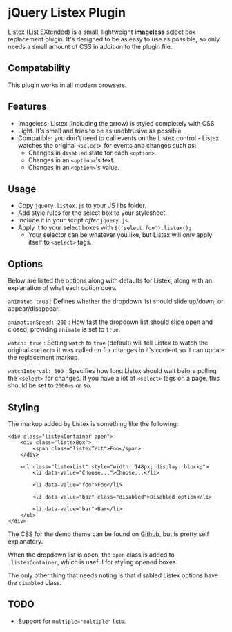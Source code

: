 # jQuery Listex Plugin

Listex (List EXtended) is a small, lightweight **imageless** select box replacement plugin. It's designed to be as easy to use as possible, so only needs a small amount of CSS in addition to the plugin file.

## Compatability

This plugin works in all modern browsers.

## Features

- Imageless; Listex (including the arrow) is styled completely with CSS.
- Light. It's small and tries to be as unobtrusive as possible.
- Compatible: you don't need to call events on the Listex control - Listex watches the original `<select>` for events and changes such as:
	- Changes in `disabled` state for each `<option>`.
	- Changes in an `<option>`'s text.
	- Changes in an `<option>`'s value.

## Usage

- Copy `jquery.listex.js` to your JS libs folder.
- Add style rules for the select box to your stylesheet.
- Include it in your script _after_ `jquery.js`.
- Apply it to your select boxes with `$('select.foo').listex();`
	- Your selector can be whatever you like, but Listex will only apply itself to `<select>` tags.

## Options

Below are listed the options along with defaults for Listex, along with an explanation of what each option does.

`animate: true`
:	Defines whether the dropdown list should slide up/down, or appear/disappear.

`animationSpeed: 200`
:	How fast the dropdown list should slide open and closed, providing `animate` is set to `true`.

`watch: true`
:	Setting `watch` to `true` (default) will tell Listex to watch the original `<select>` it was called on for changes in it's content so it can update the replacement markup.

`watchInterval: 500`
:	Specifies how long Listex should wait before polling the `<select>` for changes. If you have a lot of `<select>` tags on a page, this should be set to `2000ms` or so.

## Styling

The markup added by Listex is something like the following:

	<div class="listexContainer open">
		<div class="listexBox">
			<span class="listexText">Foo</span>
		</div>

		<ul class="listexList" style="width: 148px; display: block;">
			<li data-value="Choose...">Choose...</li>

			<li data-value="foo">Foo</li>

			<li data-value="baz" class="disabled">Disabled option</li>

			<li data-value="bar">Bar</li>
		</ul>
	</div>

The CSS for the demo theme can be found on [Github](https://github.com/jamwaffles/Listex/blob/master/example/example.css), but is pretty self explanatory.

When the dropdown list is open, the `open` class is added to `.listexContainer`, which is useful for styling opened boxes.

The only other thing that needs noting is that disabled Listex options have the `disabled` class.

## TODO

- Support for `multiple="multiple"` lists.